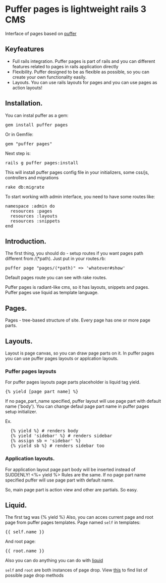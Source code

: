 # Puffer pages is lightweight rails 3 CMS

Interface of pages based on [puffer](https://github.com/puffer/puffer)

## Keyfeatures

* Full rails integration. Puffer pages is part of rails and you can different features related to pages in rails application directly
* Flexibility. Puffer designed to be as flexible as possible, so you can create your own functionality easily.
* Layouts. You can use rails layouts for pages and you can use pages as action layouts!

## Installation.

You can instal puffer as a gem:
<pre>gem install puffer_pages</pre>
Or in Gemfile:
<pre>gem "puffer_pages"</pre>
Next step is:
<pre>rails g puffer_pages:install</pre>
This will install puffer pages config file in your initializers, some css/js, controllers and migrations
<pre>rake db:migrate</pre>

To start working with admin interface, you need to have some routes like:
<pre>
namespace :admin do
  resources :pages
  resources :layouts
  resources :snippets
end
</pre>

## Introduction.

The first thing, you should do - setup routes if you want pages path different from /(*path).
Just put in your routes.rb:
<pre>puffer_page "pages/(*path)" => 'whatever#show'</pre>
Default pages route you can see with rake routes.

Puffer pages is radiant-like cms, so it has layouts, snippets and pages.
Puffer pages use liquid as template language.

## Pages.
Pages - tree-based structure of site.
Every page has one or more page parts.

## Layouts.
Layout is page canvas, so you can draw page parts on it.
In puffer pages you can use puffer pages layouts or applcation layouts.

### Puffer pages layouts
For puffer pages layouts page parts placeholder is liquid tag yield.
<pre>{% yield [page_part_name] %}</pre>

If no page_part_name specified, puffer layout will use page part with default name ('body'). You can change defaul page part name in puffer pages setup initializer.

Ex.
<pre>
  {% yield %} # renders body
  {% yield 'sidebar' %} # renders sidebar
  {% assign sb = 'sidebar' %}
  {% yield sb %} # renders sidebar too
</pre>

### Application layouts.
For application layout page part body will be inserted instead of SUDDENLY! <%= yield %>
Rules are the same. If no page part name specified puffer will use page part with default name.

So, main page part is action view and other are partials. So easy.

## Liquid.

The first tag was {% yield %}
Also, you can acces current page and root page from puffer pages templates.
Page named `self` in templates:
<pre>{{ self.name }}</pre>
And root page:
<pre>{{ root.name }}</pre>

Also you can do anything you can do with [liquid](http://github.com/tobi/liquid/)

`self` and `root` are both instances of page drop. View [this](https://github.com/puffer/puffer_pages/blob/master/lib/puffer_pages/liquid/page_drop.rb) to find list of possible page drop methods
